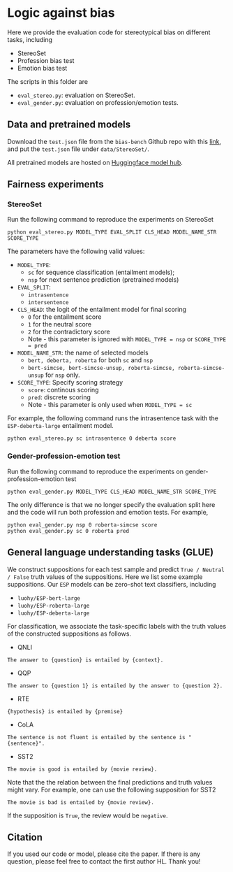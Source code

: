 # Logic against bias

Here we provide the evaluation code for stereotypical bias on different tasks, including
- StereoSet
- Profession bias test
- Emotion bias test

The scripts in this folder are
- `eval_stereo.py`: evaluation on StereoSet.
- `eval_gender.py`: evaluation on profession/emotion tests.

## Data and pretrained models
Download the `test.json` file from the `bias-bench` Github repo with this [link](https://github.com/McGill-NLP/bias-bench/blob/main/data/stereoset/test.json), and put the `test.json` file under `data/StereoSet/`.

All pretrained models are hosted on [Huggingface model hub](https://huggingface.co/luohy).

## Fairness experiments

### StereoSet

Run the following command to reproduce the experiments on StereoSet
```
python eval_stereo.py MODEL_TYPE EVAL_SPLIT CLS_HEAD MODEL_NAME_STR SCORE_TYPE
```
The parameters have the following valid values:
- `MODEL_TYPE`: 
    - `sc` for sequence classification (entailment models);
    - `nsp` for next sentence prediction (pretrained models)
- `EVAL_SPLIT`:
    - `intrasentence`
    - `intersentence`
- `CLS_HEAD`: the logit of the entailment model for final scoring
    - `0` for the entailment score
    - `1` for the neutral score
    - `2` for the contradictory score
    - Note - this parameter is ignored with `MODEL_TYPE = nsp` or `SCORE_TYPE = pred`
- `MODEL_NAME_STR`: the name of selected models
    - `bert, deberta, roberta` for both `sc` and `nsp`
    - `bert-simcse, bert-simcse-unsup, roberta-simcse, roberta-simcse-unsup` for `nsp` only.
- `SCORE_TYPE`: Specify scoring strategy
    - `score`: continous scoring
    - `pred`: discrete scoring
    - Note - this parameter is only used when `MODEL_TYPE = sc`

For example, the following command runs the intrasentence task with the `ESP-deberta-large` entailment model.
```
python eval_stereo.py sc intrasentence 0 deberta score
```

### Gender-profession-emotion test

Run the following command to reproduce the experiments on gender-profession-emotion test
```
python eval_gender.py MODEL_TYPE CLS_HEAD MODEL_NAME_STR SCORE_TYPE
```
The only difference is that we no longer specify the evaluation split here and the code will run both profession and emotion tests. For example,
```
python eval_gender.py nsp 0 roberta-simcse score
python eval_gender.py sc 0 roberta pred
```

## General language understanding tasks (GLUE)

We construct suppositions for each test sample and predict `True / Neutral / False` truth values of the suppositions. Here we list some example suppositions. Our `ESP` models can be zero-shot text classifiers, including
- `luohy/ESP-bert-large`
- `luohy/ESP-roberta-large`
- `luohy/ESP-deberta-large`

For classification, we associate the task-specific labels with the truth values of the constructed suppositions as follows.

- QNLI
```
The answer to {question} is entailed by {context}.
```
- QQP
```
The answer to {question 1} is entailed by the answer to {question 2}.
```
- RTE
```
{hypothesis} is entailed by {premise}
```
- CoLA
```
The sentence is not fluent is entailed by the sentence is "{sentence}".
```
- SST2
```
The movie is good is entailed by {movie review}.
```
Note that the the relation between the final predictions and truth values might vary. For example, one can use the following supposition for SST2
```
The movie is bad is entailed by {movie review}.
```
If the supposition is `True`, the review would be `negative`.


## Citation

If you used our code or model, please cite the paper. If there is any question, please feel free to contact the first author HL. Thank you!